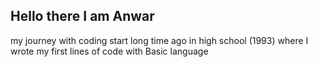 ## Hello there I am Anwar
my journey with coding start long time ago in high school (1993) where I wrote my first lines of code with Basic language
